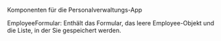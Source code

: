 Komponenten für die Personalverwaltungs-App

EmployeeFormular: Enthält das Formular, das leere Employee-Objekt und die Liste, in der Sie gespeichert werden.
